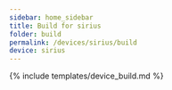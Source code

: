 ```yaml
---
sidebar: home_sidebar
title: Build for sirius
folder: build
permalink: /devices/sirius/build
device: sirius
---
```

{% include templates/device_build.md %}
